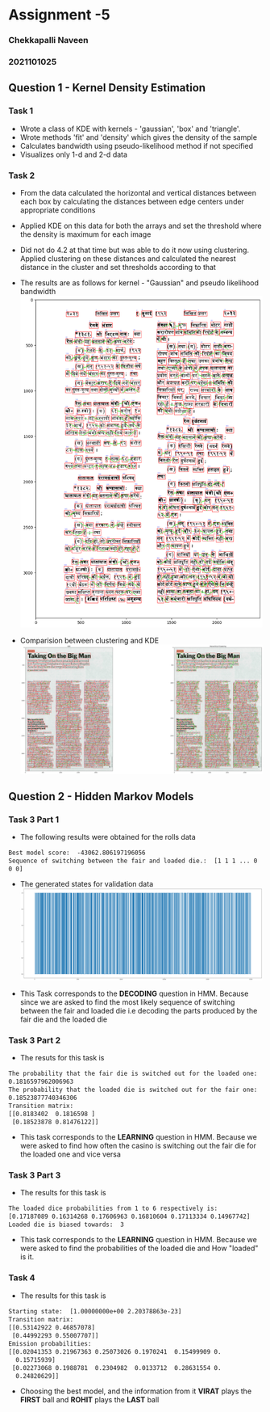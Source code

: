 # Assignment -5

### Chekkapalli Naveen
### 2021101025

## Question 1 - Kernel Density Estimation
### Task 1
* Wrote a class of KDE with kernels - 'gaussian', 'box' and 'triangle'.
* Wrote methods 'fit' and 'density' which gives the density of the sample
* Calculates bandwidth using pseudo-likelihood method if not specified
* Visualizes only 1-d and 2-d data

### Task 2
* From the data calculated the horizontal and vertical distances between each box by calculating the distances between edge centers under appropriate conditions

* Applied KDE on this data for both the arrays and set the threshold where the density is maximum for each image

* Did not do 4.2 at that time but was able to do it now using clustering. Applied clustering on these distances and calculated the nearest distance in the cluster and set thresholds according to that

* The results are as follows for kernel - "Gaussian" and pseudo likelihood bandwidth
![Alt text](./assets/image.png)

* Comparision between clustering and KDE
 ![Alt text](./assets/image-1.png)

## Question 2 - Hidden Markov Models
### Task 3 Part 1
* The following results were obtained for the rolls data
```
Best model score:  -43062.806197196056
Sequence of switching between the fair and loaded die.:  [1 1 1 ... 0 0 0]

```
* The generated states for validation data
![Alt text](./assets/image-2.png)

* This Task corresponds to the **DECODING** question in HMM. Because since we are asked to find the most likely sequence of switching between the fair and loaded die i.e decoding the parts produced by the fair die and the loaded die

### Task 3 Part 2
* The resuts for this task is
```
The probability that the fair die is switched out for the loaded one:  0.1816597962006963
The probability that the loaded die is switched out for the fair one:  0.18523877740346306
Transition matrix: 
[[0.8183402  0.1816598 ]
 [0.18523878 0.81476122]]
```
* This task corresponds to the **LEARNING** question in HMM. Because we were asked to find how often the casino is switching out the fair die for the loaded one and vice versa

### Task 3 Part 3
* The results for this task is
```
The loaded dice probabilities from 1 to 6 respectively is:  [0.17187089 0.16314268 0.17606963 0.16810604 0.17113334 0.14967742]
Loaded die is biased towards:  3
```
* This task corresponds to the **LEARNING** question in HMM. Because we were asked to find the probabilities of the loaded die and How "loaded" is it.

### Task 4
* The results for this task is
```
Starting state:  [1.00000000e+00 2.20378863e-23]
Transition matrix: 
[[0.53142922 0.46857078]
 [0.44992293 0.55007707]]
Emission probabilities: 
[[0.02041353 0.21967363 0.25073026 0.1970241  0.15499909 0.
  0.15715939]
 [0.02273068 0.1988781  0.2304982  0.0133712  0.28631554 0.
  0.24820629]]

```
* Choosing the best model, and the information from it
**VIRAT** plays the **FIRST** ball and **ROHIT** plays the **LAST** ball